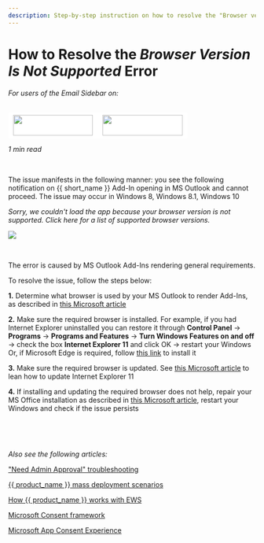 ```yaml
---
description: Step-by-step instruction on how to resolve the "Browser version is not supported" error
---
```

# How to Resolve the *Browser Version Is Not Supported* Error  
  

<i>For users of the Email Sidebar on:</i><br><br>
<div class="container" style="display: inline-block; height: 42px; width: 162px; padding: 5px 10px; background-color: #fff;"><img src="https://revenuegrid.com/revenue-inbox/wp-content/uploads/Exchange1.svg" style="height: 100%; object-fit: contain; vertical-align: middle;"></div><div class="container" style="display: inline-block; height: 42px; width: 163px; padding: 5px 10px; background-color: #fff;"><img src="https://revenuegrid.com/revenue-inbox/wp-content/uploads/Office365.svg" style="height: 100%; object-fit: contain; vertical-align: middle;"></div>
&nbsp;

*1 min read*  

<!-- ShareThis BEGIN --> 
<div class="addthis_inline_share_toolbox"></div>
<!-- End ShareThis --> 

&nbsp;

The issue manifests in the following manner: you see the following notification on {{ short_name }} Add-In opening in MS Outlook and cannot proceed. The issue may occur in Windows 8, Windows 8.1, Windows 10

*Sorry, we couldn't load the app because your browser version is not supported. Click here for a list of supported browser versions.*

<p>
    <img src="../../assets/images/Install-and-Run/browser-version.png">
</p>

&nbsp;

The error is caused by MS Outlook Add-Ins rendering general requirements.

To resolve the issue, follow the steps below:  

**1\.** Determine what browser is used by your MS Outlook to render Add-Ins, as described in [this Microsoft article](https://docs.microsoft.com/en-us/office/dev/add-ins/concepts/browsers-used-by-office-web-add-ins)   

**2\.** Make sure the required browser is installed. For example, if you had Internet Explorer uninstalled you can restore it through **Control Panel** -> **Programs** -> **Programs and Features**  -> **Turn Windows Features on and off** -> check the box **Internet Explorer 11** and click OK  -> restart your Windows  
Or, if Microsoft Edge is required, follow [this link](https://www.microsoft.com/en-ca/windows/microsoft-edge) to install it  

**3\.** Make sure the required browser is updated. See [this Microsoft article](https://support.microsoft.com/en-ca/help/4028118/windows-run-the-latest-version-of-internet-explorer-11) to lean how to update Internet Explorer 11  

**4\.** If installing and updating the required browser does not help, repair your MS Office installation as described in [this Microsoft article](https://support.microsoft.com/en-us/office/repair-an-office-application-7821d4b6-7c1d-4205-aa0e-a6b40c5bb88b?ocmsassetid=ha010357402&correlationid=4f778651-f3e5-454e-bdd7-d4d0816784a0&ui=en-us&rs=en-us&ad=us), restart your Windows and check if the issue persists



&nbsp;

&nbsp;

*Also see the following articles:*  

["Need Admin Approval" troubleshooting](../Need-Admin-Approval/)

[{{ product_name }} mass deployment scenarios](../Email-Integration-Full-Deployment-Scenarios/)

[How {{ product_name }} works with EWS](../Working-With-EWS/)

[Microsoft Consent framework](https://docs.microsoft.com/en-us/azure/active-directory/develop/consent-framework)  

[Microsoft App Consent Experience](https://docs.microsoft.com/en-us/azure/active-directory/develop/application-consent-experience)  



&nbsp;

&nbsp;


